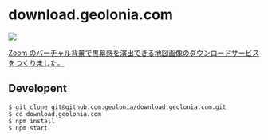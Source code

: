 # download.geolonia.com

![](https://www.evernote.com/l/ABVwMLaCHyVM5Ll2qyJ5UY1I1HdLv-Zyxz8B/image.png)

[Zoom のバーチャル背景で黒幕感を演出できる地図画像のダウンロードサービスをつくりました。](https://blog.geolonia.com/2020/05/07/download-service.html)

## Developent

```
$ git clone git@github.com:geolonia/download.geolonia.com.git
$ cd download.geolonia.com
$ npm install
$ npm start
```
